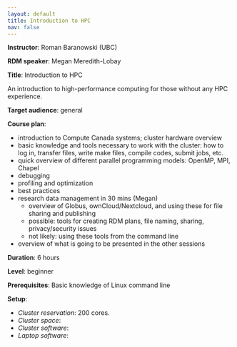 ```yaml
---
layout: default
title: Introduction to HPC
nav: false
---
```


**Instructor**: Roman Baranowski (UBC)

**RDM speaker**: Megan Meredith-Lobay

**Title**: Introduction to HPC

An introduction to high-performance computing for those without any HPC experience.

**Target audience**: general

**Course plan**:
- introduction to Compute Canada systems; cluster hardware overview
- basic knowledge and tools necessary to work with the cluster: how to log in, transfer files, write make
  files, compile codes, submit jobs, etc.
- quick overview of different parallel programming models: OpenMP, MPI, Chapel
- debugging
- profiling and optimization
- best practices
- research data management in 30 mins (Megan)
  - overview of Globus, ownCloud/Nextcloud, and using these for file sharing and publishing
  - possible: tools for creating RDM plans, file naming, sharing, privacy/security issues
  - not likely: using these tools from the command line
- overview of what is going to be presented in the other sessions

**Duration**: 6 hours

**Level**: beginner

**Prerequisites**: Basic knowledge of Linux command line

**Setup**:
- *Cluster reservation*: 200 cores.
- *Cluster space*:
- *Cluster software*:
- *Laptop software*:

<!-- Alex for Megan's part: That’s great! Anything I can do to help with developing the materials for this -->
<!-- course, please let me know. Especially using Globus and cloud sharing to transfer data to/from CC -->
<!-- systems. -->

<!-- It would be nice to see how to share and how to publish files with both Globus and the cloud service. In -->
<!-- Globus they always mention publishing, and it’s a separate service, but I’ve been told we added it -->
<!-- recently to CC’s Globus. John might know the details, and we can always discuss it in the next Team HSS -->
<!-- meeting, and also talk about the status of ownCloud “nationalization”. Certainly we don’t want to teach -->
<!-- services that we don’t offer, but I am pretty sure offering Globus publishing is in the pipeline. Jason -->
<!-- Hlady from USask might know the details, and I also ask around. -->

<!-- Anything you could adapt from the DHSI course — but only if it applies to all researchers — could also be -->
<!-- useful in the WestGrid summer school course. Maybe, best practices for security, or creating RDM plans -->
<!-- without HSS details. -->

<!-- Using Globus and cloud file services from the command line could also be useful, and I can research into -->
<!-- these, but again this is optional. -->
